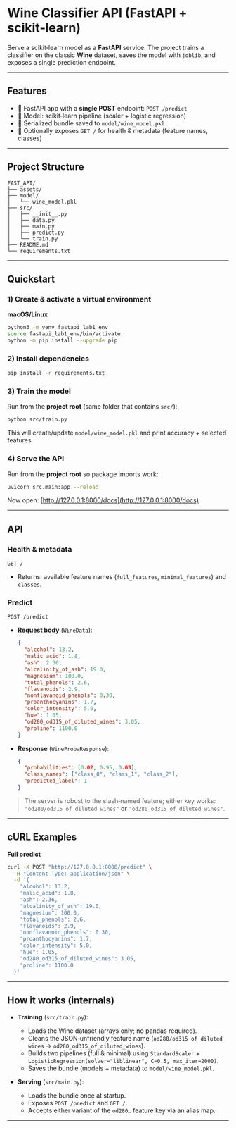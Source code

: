 # Wine Classifier API (FastAPI + scikit‑learn)

Serve a scikit‑learn model as a **FastAPI** service. The project trains a classifier on the classic **Wine** dataset, saves the model with `joblib`, and exposes a single prediction endpoint.

---

## Features

* 🚀 FastAPI app with a **single POST** endpoint: `POST /predict`
* 🧠 Model: scikit‑learn pipeline (scaler + logistic regression)
* 💾 Serialized bundle saved to `model/wine_model.pkl`
* 🧰 Optionally exposes `GET /` for health & metadata (feature names, classes)

---

## Project Structure

```
FAST_API/
├── assets/                     
├── model/
│   └── wine_model.pkl          
├── src/
│   ├── __init__.py            
│   ├── data.py                
│   ├── main.py                
│   ├── predict.py             
│   └── train.py               
├── README.md                  
└── requirements.txt           
```

---


## Quickstart

### 1) Create & activate a virtual environment

**macOS/Linux**

```bash
python3 -m venv fastapi_lab1_env
source fastapi_lab1_env/bin/activate
python -m pip install --upgrade pip
```


### 2) Install dependencies

```bash
pip install -r requirements.txt
```

### 3) Train the model

Run from the **project root** (same folder that contains `src/`):

```bash
python src/train.py
```

This will create/update `model/wine_model.pkl` and print accuracy + selected features.

### 4) Serve the API

Run from the **project root** so package imports work:

```bash
uvicorn src.main:app --reload
```

Now open: [http://127.0.0.1:8000/docs](http://127.0.0.1:8000/docs)

---

## API

### Health & metadata

`GET /`

* Returns: available feature names (`full_features`, `minimal_features`) and `classes`.

### Predict

`POST /predict`

* **Request body** (`WineData`):

  ```json
  {
    "alcohol": 13.2,
    "malic_acid": 1.8,
    "ash": 2.36,
    "alcalinity_of_ash": 19.0,
    "magnesium": 100.0,
    "total_phenols": 2.6,
    "flavanoids": 2.9,
    "nonflavanoid_phenols": 0.30,
    "proanthocyanins": 1.7,
    "color_intensity": 5.0,
    "hue": 1.05,
    "od280_od315_of_diluted_wines": 3.05,
    "proline": 1100.0
  }
  ```
* **Response** (`WineProbaResponse`):

  ```json
  {
    "probabilities": [0.02, 0.95, 0.03],
    "class_names": ["class_0", "class_1", "class_2"],
    "predicted_label": 1
  }
  ```

> The server is robust to the slash‑named feature; either key works:
> `"od280/od315 of diluted wines"` **or** `"od280_od315_of_diluted_wines"`.

---

## cURL Examples

**Full predict**

```bash
curl -X POST "http://127.0.0.1:8000/predict" \
  -H "Content-Type: application/json" \
  -d '{
    "alcohol": 13.2,
    "malic_acid": 1.8,
    "ash": 2.36,
    "alcalinity_of_ash": 19.0,
    "magnesium": 100.0,
    "total_phenols": 2.6,
    "flavanoids": 2.9,
    "nonflavanoid_phenols": 0.30,
    "proanthocyanins": 1.7,
    "color_intensity": 5.0,
    "hue": 1.05,
    "od280_od315_of_diluted_wines": 3.05,
    "proline": 1100.0
  }'
```

---

## How it works (internals)

* **Training** (`src/train.py`):

  * Loads the Wine dataset (arrays only; no pandas required).
  * Cleans the JSON‑unfriendly feature name (`od280/od315 of diluted wines` → `od280_od315_of_diluted_wines`).
  * Builds two pipelines (full & minimal) using `StandardScaler` + `LogisticRegression(solver="liblinear", C=0.5, max_iter=2000)`.
  * Saves the bundle (models + metadata) to `model/wine_model.pkl`.
* **Serving** (`src/main.py`):

  * Loads the bundle once at startup.
  * Exposes `POST /predict` and `GET /`.
  * Accepts either variant of the `od280…` feature key via an alias map.

---

